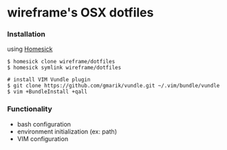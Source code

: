 wireframe's OSX dotfiles
========

### Installation
using [Homesick](https://github.com/technicalpickles/homesick)

```
$ homesick clone wireframe/dotfiles
$ homesick symlink wireframe/dotfiles

# install VIM Vundle plugin
$ git clone https://github.com/gmarik/vundle.git ~/.vim/bundle/vundle
$ vim +BundleInstall +qall
```

### Functionality
* bash configuration
* environment initialization (ex: path)
* VIM configuration
